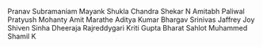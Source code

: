 Pranav Subramaniam
Mayank Shukla
Chandra Shekar N
Amitabh Paliwal
Pratyush Mohanty
Amit Marathe
Aditya Kumar
Bhargav Srinivas
Jaffrey Joy
Shiven Sinha
Dheeraja Rajreddygari
Kriti Gupta
Bharat Sahlot
Muhammed Shamil K
